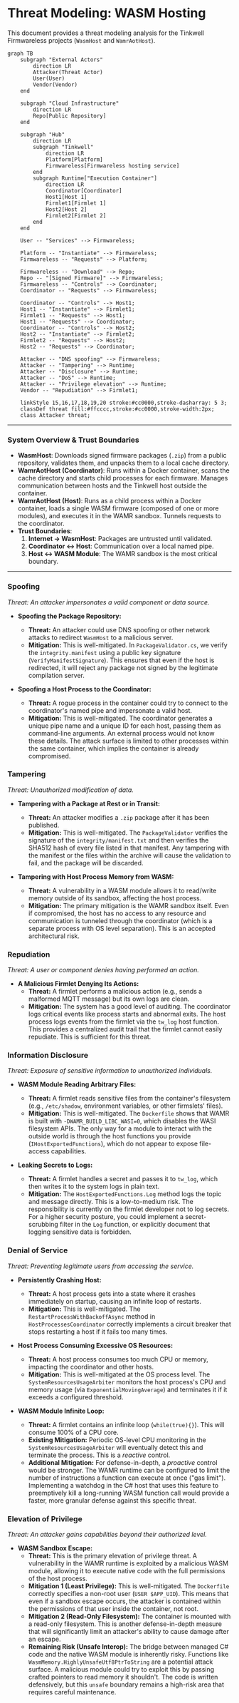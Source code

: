 # Threat Modeling: WASM Hosting

This document provides a threat modeling analysis for the Tinkwell Firmwareless projects (`WasmHost` and `WamrAotHost`).

```mermaid
graph TB
    subgraph "External Actors"
        direction LR
        Attacker(Threat Actor)
        User(User)
        Vendor(Vendor)
    end

    subgraph "Cloud Infrastructure"
        direction LR
        Repo[Public Repository]
    end

    subgraph "Hub"
        direction LR
        subgraph "Tinkwell"
            direction LR
            Platform[Platform]
            Firmwareless[Firmwareless hosting service]
        end
        subgraph Runtime["Execution Container"]
            direction LR
            Coordinator[Coordinator]
            Host1[Host 1]
            Firmlet1[Firmlet 1]
            Host2[Host 2]
            Firmlet2[Firmlet 2]
        end
    end

    User -- "Services" --> Firmwareless;

    Platform -- "Instantiate" --> Firmwareless;
    Firmwareless -- "Requests" --> Platform;

    Firmwareless -- "Download" --> Repo;
    Repo -- "[Signed Firmware]" --> Firmwareless;
    Firmwareless -- "Controls" --> Coordinator;
    Coordinator -- "Requests" --> Firmwareless;

    Coordinator -- "Controls" --> Host1;
    Host1 -- "Instantiate" --> Firmlet1;
    Firmlet1 -- "Requests" --> Host1;
    Host1 -- "Requests" --> Coordinator;
    Coordinator -- "Controls" --> Host2;
    Host2 -- "Instantiate" --> Firmlet2;
    Firmlet2 -- "Requests" --> Host2;
    Host2 -- "Requests" --> Coordinator;

    Attacker -- "DNS spoofing" --> Firmwareless;
    Attacker -- "Tampering" --> Runtime;
    Attacker -- "Disclosure" --> Runtime;
    Attacker -- "DoS" --> Runtime;
    Attacker -- "Privilege elevation" --> Runtime;
    Vendor -- "Repudiation" --> Firmlet1;

    linkStyle 15,16,17,18,19,20 stroke:#cc0000,stroke-dasharray: 5 3;
    classDef threat fill:#ffcccc,stroke:#cc0000,stroke-width:2px;
    class Attacker threat;
```

---

### **System Overview & Trust Boundaries**

*   **WasmHost**: Downloads signed firmware packages (`.zip`) from a public repository, validates them, and unpacks them to a local cache directory.
*   **WamrAotHost (Coordinator)**: Runs within a Docker container, scans the cache directory and starts child processes for each firmware. Manages communication between hosts and the Tinkwell host outside the container.
*   **WamrAotHost (Host)**: Runs as a child process within a Docker container, loads a single WASM firmware (composed of one or more modules), and executes it in the WAMR sandbox. Tunnels requests to the coordinator.
*   **Trust Boundaries**:
    1.  **Internet -> WasmHost**: Packages are untrusted until validated.
    2.  **Coordinator <-> Host**: Communication over a local named pipe.
    3.  **Host <-> WASM Module**: The WAMR sandbox is the most critical boundary.

---

### **S**poofing

*Threat: An attacker impersonates a valid component or data source.*

*   **Spoofing the Package Repository:**
    *   **Threat:** An attacker could use DNS spoofing or other network attacks to redirect `WasmHost` to a malicious server.
    *   **Mitigation:** This is well-mitigated. In `PackageValidator.cs`, we verify the `integrity.manifest` using a public key signature (`VerifyManifestSignature`). This ensures that even if the host is redirected, it will reject any package not signed by the legitimate compilation server.

*   **Spoofing a Host Process to the Coordinator:**
    *   **Threat:** A rogue process in the container could try to connect to the coordinator's named pipe and impersonate a valid host.
    *   **Mitigation:** This is well-mitigated. The coordinator generates a unique pipe name and a unique ID for each host, passing them as command-line arguments. An external process would not know these details. The attack surface is limited to other processes within the same container, which implies the container is already compromised.

### **T**ampering

*Threat: Unauthorized modification of data.*

*   **Tampering with a Package at Rest or in Transit:**
    *   **Threat:** An attacker modifies a `.zip` package after it has been published.
    *   **Mitigation:** This is well-mitigated. The `PackageValidator` verifies the signature of the `integrity/manifest.txt` and then verifies the SHA512 hash of every file listed in that manifest. Any tampering with the manifest or the files within the archive will cause the validation to fail, and the package will be discarded.

*   **Tampering with Host Process Memory from WASM:**
    *   **Threat:** A vulnerability in a WASM module allows it to read/write memory outside of its sandbox, affecting the host process.
    *   **Mitigation:** The primary mitigation is the WAMR sandbox itself. Even if compromised, the host has no access to any resource and communication is tunneled through the coordinator (which is a separate process with OS level separation). This is an accepted architectural risk.

### **R**epudiation

*Threat: A user or component denies having performed an action.*

*   **A Malicious Firmlet Denying Its Actions:**
    *   **Threat:** A firmlet performs a malicious action (e.g., sends a malformed MQTT message) but its own logs are clean.
    *   **Mitigation:** The system has a good level of auditing. The coordinator logs critical events like process starts and abnormal exits. The host process logs events from the firmlet via the `tw_log` host function. This provides a centralized audit trail that the firmlet cannot easily repudiate. This is sufficient for this threat.

### **I**nformation Disclosure

*Threat: Exposure of sensitive information to unauthorized individuals.*

*   **WASM Module Reading Arbitrary Files:**
    *   **Threat:** A firmlet reads sensitive files from the container's filesystem (e.g., `/etc/shadow`, environment variables, or other firmslets' files).
    *   **Mitigation:** This is well-mitigated. The `Dockerfile` shows that WAMR is built with `-DWAMR_BUILD_LIBC_WASI=0`, which disables the WASI filesystem APIs. The only way for a module to interact with the outside world is through the host functions you provide (`IHostExportedFunctions`), which do not appear to expose file-access capabilities.

*   **Leaking Secrets to Logs:**
    *   **Threat:** A firmlet handles a secret and passes it to `tw_log`, which then writes it to the system logs in plain text.
    *   **Mitigation:** The `HostExportedFunctions.Log` method logs the topic and message directly. This is a low-to-medium risk. The responsibility is currently on the firmlet developer not to log secrets. For a higher security posture, you could implement a secret-scrubbing filter in the `Log` function, or explicitly document that logging sensitive data is forbidden.

### **D**enial of Service

*Threat: Preventing legitimate users from accessing the service.*

*   **Persistently Crashing Host:**
    *   **Threat:** A host process gets into a state where it crashes immediately on startup, causing an infinite loop of restarts.
    *   **Mitigation:** This is well-mitigated. The `RestartProcessWithBackoffAsync` method in `HostProcessesCoordinator` correctly implements a circuit breaker that stops restarting a host if it fails too many times.

*   **Host Process Consuming Excessive OS Resources:**
    *   **Threat:** A host process consumes too much CPU or memory, impacting the coordinator and other hosts.
    *   **Mitigation:** This is well-mitigated at the OS process level. The `SystemResourcesUsageArbiter` monitors the host process's CPU and memory usage (via `ExponentialMovingAverage`) and terminates it if it exceeds a configured threshold.

*   **WASM Module Infinite Loop:**
    *   **Threat:** A firmlet contains an infinite loop (`while(true){}`). This will consume 100% of a CPU core.
    *   **Existing Mitigation:** Periodic OS-level CPU monitoring in the `SystemResourcesUsageArbiter` will eventually detect this and terminate the process. This is a  *reactive* control.
    *   **Additional Mitigation:** For defense-in-depth, a *proactive* control would be stronger. The WAMR runtime can be configured to limit the number of instructions a function can execute at once ("gas limit"). Implementing a watchdog in the C# host that uses this feature to preemptively kill a long-running WASM function call would provide a faster, more granular defense against this specific threat.

### **E**levation of Privilege

*Threat: An attacker gains capabilities beyond their authorized level.*

*   **WASM Sandbox Escape:**
    *   **Threat:** This is the primary elevation of privilege threat. A vulnerability in the WAMR runtime is exploited by a malicious WASM module, allowing it to execute native code with the full permissions of the host process.
    -   **Mitigation 1 (Least Privilege):** This is well-mitigated. The `Dockerfile` correctly specifies a non-root user (`USER $APP_UID`). This means that even if a sandbox escape occurs, the attacker is contained within the permissions of that user inside the container, not root.
    -   **Mitigation 2 (Read-Only Filesystem):** The container is mounted with a read-only filesystem. This is another defense-in-depth measure that will significantly limit an attacker's ability to cause damage after an escape.
    -   **Remaining Risk (Unsafe Interop):** The bridge between managed C# code and the native WASM module is inherently risky. Functions like `WasmMemory.HighlyUnsafeUtf8PtrToString` are a potential attack surface. A malicious module could try to exploit this by passing crafted pointers to read memory it shouldn't. The code is written defensively, but this `unsafe` boundary remains a high-risk area that requires careful maintenance.
